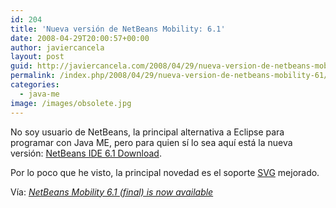 ```yaml
---
id: 204
title: 'Nueva versión de NetBeans Mobility: 6.1'
date: 2008-04-29T20:00:57+00:00
author: javiercancela
layout: post
guid: http://javiercancela.com/2008/04/29/nueva-version-de-netbeans-mobility-61/
permalink: /index.php/2008/04/29/nueva-version-de-netbeans-mobility-61/
categories:
  - java-me
image: /images/obsolete.jpg
---
```

No soy usuario de NetBeans, la principal alternativa a Eclipse para programar con Java ME, pero para quien sí lo sea aquí está la nueva versión: [NetBeans IDE 6.1 Download](http://download.netbeans.org/netbeans/6.1/final/ "NetBeans IDE 6.1 Download").

Por lo poco que he visto, la principal novedad es el soporte [SVG](http://www.w3.org/Graphics/SVG/ "SVG") mejorado.

Vía: [_NetBeans Mobility 6.1 (final) is now available_](http://blogs.forum.nokia.com/blog/jacek-wojciechowskis-forum-nokia-blog/java/2008/04/28/netbeans-mobility-6.1-final-is-now-available "NetBeans Mobility 6.1 (final) is now available")